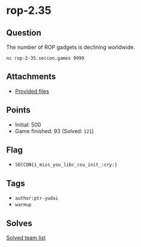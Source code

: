 # rop-2.35
## Question
The number of ROP gadgets is declining worldwide.  
```
nc rop-2-35.seccon.games 9999
```  



## Attachments
- [Provided files](files/)

## Points
- Initial: 500
- Game finished: 93 (Solved: `121`)

## Flag
- `SECCON{i_miss_you_libc_csu_init_:cry:}`

## Tags
- `author:ptr-yudai`
- `warmup`

## Solves
[Solved team list](./solves.md)